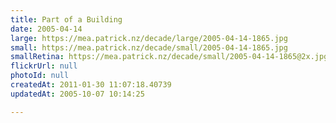 ```yaml
---
title: Part of a Building
date: 2005-04-14
large: https://mea.patrick.nz/decade/large/2005-04-14-1865.jpg
small: https://mea.patrick.nz/decade/small/2005-04-14-1865.jpg
smallRetina: https://mea.patrick.nz/decade/small/2005-04-14-1865@2x.jpg
flickrUrl: null
photoId: null
createdAt: 2011-01-30 11:07:18.40739
updatedAt: 2005-10-07 10:14:25

---
```


